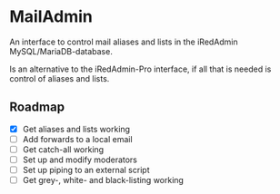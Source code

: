 # MailAdmin

An interface to control mail aliases and lists in the iRedAdmin MySQL/MariaDB-database.

Is an alternative to the iRedAdmin-Pro interface, if all that is needed is control of aliases and lists.

## Roadmap

- [x] Get aliases and lists working
- [ ] Add forwards to a local email
- [ ] Get catch-all working
- [ ] Set up and modify moderators
- [ ] Set up piping to an external script
- [ ] Get grey-, white- and black-listing working